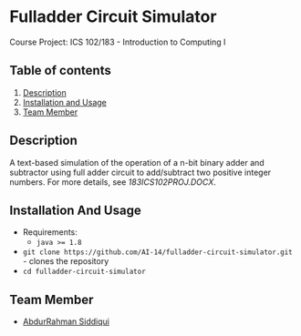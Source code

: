 # Fulladder Circuit Simulator
  
Course Project: ICS 102/183 - Introduction to Computing I

## Table of contents
1. [Description](#description)
2. [Installation and Usage](#installation-usage)
3. [Team Member](#team-member)

## Description <a name="description"></a>
A text-based simulation of the operation of a n-bit binary adder and subtractor using full adder circuit to add/subtract two positive integer numbers. For more details, see *183ICS102PROJ.DOCX*.

## Installation And Usage <a name="installation-usage"></a>
- Requirements:
  - `java >= 1.8`
- `git clone https://github.com/AI-14/fulladder-circuit-simulator.git` - clones the repository
- `cd fulladder-circuit-simulator`

## Team Member <a name="team-member"></a>
- [AbdurRahman Siddiqui](https://github.com/AbdurRahmanSiddiqui)
